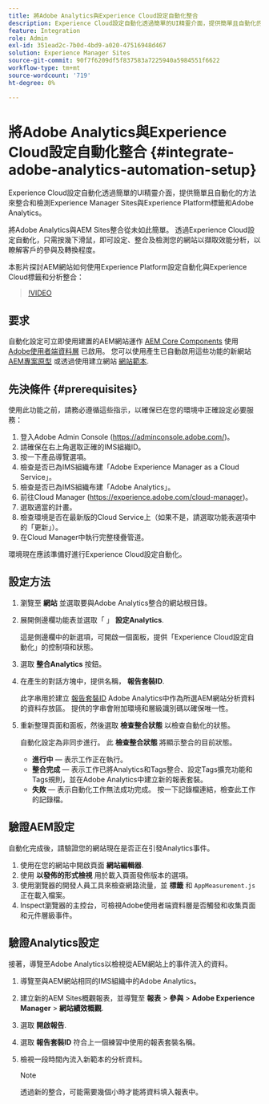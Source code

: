 ```yaml
---
title: 將Adobe Analytics與Experience Cloud設定自動化整合
description: Experience Cloud設定自動化透過簡單的UI精靈介面，提供簡單且自動化的方法來整合和檢測Experience Manager Sites與Experience Platform標籤和Adobe Analytics。 瞭解如何對您自己的網站使用自動化設定。
feature: Integration
role: Admin
exl-id: 351ead2c-7b0d-4bd9-a020-47516948d467
solution: Experience Manager Sites
source-git-commit: 90f7f6209df5f837583a7225940a5984551f6622
workflow-type: tm+mt
source-wordcount: '719'
ht-degree: 0%

---
```


# 將Adobe Analytics與Experience Cloud設定自動化整合 {#integrate-adobe-analytics-automation-setup}

Experience Cloud設定自動化透過簡單的UI精靈介面，提供簡單且自動化的方法來整合和檢測Experience Manager Sites與Experience Platform標籤和Adobe Analytics。

將Adobe Analytics與AEM Sites整合從未如此簡單。 透過Experience Cloud設定自動化，只需按幾下滑鼠，即可設定、整合及檢測您的網站以擷取效能分析，以瞭解客戶的參與及轉換程度。

本影片探討AEM網站如何使用Experience Platform設定自動化與Experience Cloud標籤和分析整合：

>[!VIDEO](https://video.tv.adobe.com/v/345372/?quality=12)

## 要求

自動化設定可立即使用建置的AEM網站運作 [AEM Core Components](https://experienceleague.adobe.com/docs/experience-manager-core-components/using/introduction.html?lang=zh-Hant) 使用 [Adobe使用者端資料層](https://experienceleague.adobe.com/docs/experience-manager-core-components/using/developing/data-layer/overview.html) 已啟用。 您可以使用產生已自動啟用這些功能的新網站 [AEM專案原型](https://experienceleague.adobe.com/docs/experience-manager-core-components/using/developing/archetype/overview.html) 或透過使用建立網站 [網站範本](/help/journey-sites/quick-site/create-site.md).

## 先決條件 {#prerequisites}

使用此功能之前，請務必遵循這些指示，以確保已在您的環境中正確設定必要服務：

1. 登入Adobe Admin Console (https://adminconsole.adobe.com/)。
1. 請確保在右上角選取正確的IMS組織ID。
1. 按一下產品導覽選項。
1. 檢查是否已為IMS組織布建「Adobe Experience Manager as a Cloud Service」。
1. 檢查是否已為IMS組織布建「Adobe Analytics」。
1. 前往Cloud Manager (https://experience.adobe.com/cloud-manager)。
1. 選取適當的計畫。
1. 檢查環境是否在最新版的Cloud Service上（如果不是，請選取功能表選項中的「更新」）。
1. 在Cloud Manager中執行完整棧疊管道。

環境現在應該準備好進行Experience Cloud設定自動化。

## 設定方法

1. 瀏覽至 **網站** 並選取要與Adobe Analytics整合的網站根目錄。
1. 展開側邊欄功能表並選取「 」 **設定Analytics**.

   這是側邊欄中的新選項，可開啟一個面板，提供「Experience Cloud設定自動化」的控制項和狀態。
1. 選取 **整合Analytics** 按鈕。
1. 在產生的對話方塊中，提供名稱， **報告套裝ID**.

   此字串用於建立 [報告套裝ID](https://experienceleague.adobe.com/docs/analytics/admin/manage-report-suites/new-report-suite/t-create-a-report-suite.html) Adobe Analytics中作為所選AEM網站分析資料的資料存放區。 提供的字串會附加環境和層級識別碼以確保唯一性。

1. 重新整理頁面和面板，然後選取 **檢查整合狀態** 以檢查自動化的狀態。

   自動化設定為非同步進行。 此 **檢查整合狀態** 將顯示整合的目前狀態。

   * **進行中**  — 表示工作正在執行。
   * **整合完成**  — 表示工作已將Analytics和Tags整合、設定Tags擴充功能和Tags規則，並在Adobe Analytics中建立新的報表套裝。
   * **失敗**  — 表示自動化工作無法成功完成。 按一下記錄檔連結，檢查此工作的記錄檔。

## 驗證AEM設定

自動化完成後，請驗證您的網站現在是否正在引發Analytics事件。

1. 使用在您的網站中開啟頁面 **網站編輯器**.
1. 使用 **以發佈的形式檢視** 用於載入頁面發佈版本的選項。
1. 使用瀏覽器的開發人員工具來檢查網路流量，並 **標籤** 和 `AppMeasurement.js` 正在載入檔案。
1. Inspect瀏覽器的主控台，可檢視Adobe使用者端資料層是否觸發和收集頁面和元件層級事件。

## 驗證Analytics設定

接著，導覽至Adobe Analytics以檢視從AEM網站上的事件流入的資料。

1. 導覽至與AEM網站相同的IMS組織中的Adobe Analytics。
1. 建立新的AEM Sites概觀報表，並導覽至 **報表** > **參與** > **Adobe Experience Manager** > **網站績效概觀**.
1. 選取 **開啟報告**.
1. 選取 **報告套裝ID** 符合上一個練習中使用的報表套裝名稱。
1. 檢視一段時間內流入新範本的分析資料。

   >[!NOTE]
   >
   > 透過新的整合，可能需要幾個小時才能將資料填入報表中。
